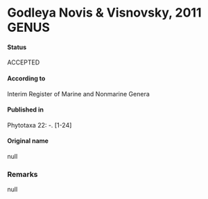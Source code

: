 Godleya Novis & Visnovsky, 2011 GENUS
=======

#### Status
ACCEPTED

#### According to
Interim Register of Marine and Nonmarine Genera

#### Published in
Phytotaxa 22: -. [1-24]

#### Original name
null

### Remarks
null